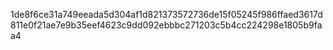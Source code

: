 1de8f6ce31a749eeada5d304af1d821373572736de15f05245f986ffaed3617d811e0f21ae7e9b35eef4623c9dd092ebbbc271203c5b4cc224298e1805b9faa4
